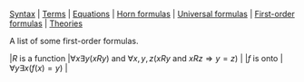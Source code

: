 [Syntax](syntaxs.md) | [Terms](terms.md) | [Equations](equations.md) | [Horn formulas](horn_formulas.md) | [Universal formulas](universal_formulas.md) | [First-order formulas](first-order_formulas.md) | [Theories](theories.md)

A list of some first-order formulas.

|$R$ is a function  |$\forall x\exists y(xRy)\text{ and }\forall x,y,z(xRy\text{ and }xRz\Longrightarrow y=z)$  |
|$f$ is onto  |$\forall y\exists x(f(x)=y)$  |